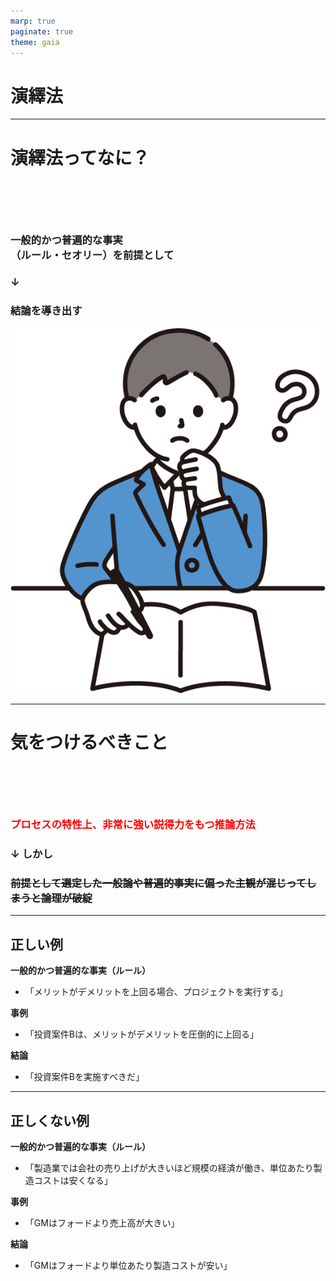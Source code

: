 ```yaml
---
marp: true
paginate: true
theme: gaia
---
```


<!-- _class: lead -->

# 演繹法

---

# 演繹法ってなに？

<div style="margin-top: 100px;"></div>

### 一般的かつ普遍的な事実<br/>（ルール・セオリー）を前提として

### ↓

### 結論を導き出す

![bg fit right:30%](../assets/img/11100_color.png)

---

# 気をつけるべきこと

<div style="margin-top: 100px;"></div>

<h3 style="color:red;">プロセスの特性上、非常に強い説得力をもつ推論方法</h3>

### ↓ しかし

### ~~前提として選定した一般論や普遍的事実に偏った主観が混じってしまうと論理が破綻~~

---

## 正しい例

**一般的かつ普遍的な事実（ルール）**
- 「メリットがデメリットを上回る場合、プロジェクトを実行する」

**事例**
- 「投資案件Bは、メリットがデメリットを圧倒的に上回る」

**結論**
- 「投資案件Bを実施すべきだ」

---

## 正しくない例

**一般的かつ普遍的な事実（ルール）**
- 「製造業では会社の売り上げが大きいほど規模の経済が働き、単位あたり製造コストは安くなる」

**事例**
- 「GMはフォードより売上高が大きい」

**結論**
- 「GMはフォードより単位あたり製造コストが安い」